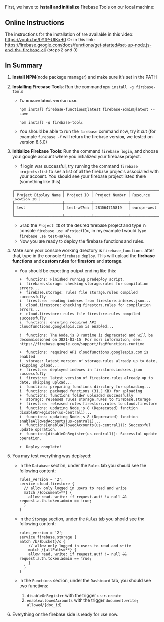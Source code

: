 First, we have to **install and initialize** Firebase Tools on our local machine:

## Online Instructions
The instructions for the installation of are available in this video:
https://youtu.be/DYfP-UIKxH0
Or in this link:
https://firebase.google.com/docs/functions/get-started#set-up-node.js-and-the-firebase-cli (steps 2 and 3)

## In Summary
1. **Install NPM**(node package manager) and make sure it's set in the PATH
2. **Installing Firebase Tools**: Run the command `npm install -g firebase-tools`
    * To ensure latest version use:

	    `npm install firebase-functions@latest firebase-admin@latest --save`

        `npm install -g firebase-tools`

    * You should be able to run the `firebase` command now, try it out (for example `firebase -V` will return the firebase version, we tested on version 8.6.0)
3. **Initialize Firebase Tools**: Run the command `firebase login`, and choose your google account where you initialized your firebase project.
    * If login was successful, try running the command `firebase projects:list` to see a list of all the firebase projects associated with your account. You should see your firebase project listed there (something like this):
    ```
    ┌──────────────────────┬────────────┬────────────────┬──────────────────────┐
    │ Project Display Name │ Project ID │ Project Number │ Resource Location ID │
    ├──────────────────────┼────────────┼────────────────┼──────────────────────┤
    │ test                 │ test-a97ea │ 281064715819   │ europe-west          │
    └──────────────────────┴────────────┴────────────────┴──────────────────────┘
    ```
    * Grab the `Project ID` of the desired firebase project and type in console `firebase use <ProjectID>`, in my example I would type `firebase use test-a97ea`.
    * Now you are ready to deploy the firebase functions and rules.
4. Make sure your console working directory is `firebase_functions`, after that, type in the console `firebase deploy`. This will upload the **firebase functions** and **custom rules** for **firestore** and **storage**.
    * You should be expecting output ending like this:
        ```
        +  functions: Finished running predeploy script.
        i  firebase.storage: checking storage.rules for compilation errors...
        +  firebase.storage: rules file storage.rules compiled successfully
        i  firestore: reading indexes from firestore.indexes.json...
        i  cloud.firestore: checking firestore.rules for compilation errors...
        +  cloud.firestore: rules file firestore.rules compiled successfully
        i  functions: ensuring required API cloudfunctions.googleapis.com is enabled...

        !  functions: The Node.js 8 runtime is deprecated and will be decommissioned on 2021-03-15. For more information, see: https://firebase.google.com/support/faq#functions-runtime

        +  functions: required API cloudfunctions.googleapis.com is enabled
        i  storage: latest version of storage.rules already up to date, skipping upload...
        +  firestore: deployed indexes in firestore.indexes.json successfully
        i  firestore: latest version of firestore.rules already up to date, skipping upload...
        i  functions: preparing functions directory for uploading...
        i  functions: packaged functions (31.1 KB) for uploading
        +  functions: functions folder uploaded successfully
        +  storage: released rules storage.rules to firebase.storage
        +  firestore: released rules firestore.rules to cloud.firestore
        i  functions: updating Node.js 8 (Deprecated) function disableOnRegister(us-central1)...
        i  functions: updating Node.js 8 (Deprecated) function enableAllowedAccounts(us-central1)...
        +  functions[enableAllowedAccounts(us-central1)]: Successful update operation.
        +  functions[disableOnRegister(us-central1)]: Successful update operation.

        +  Deploy complete!
        ```
5. You may test everything was deployed:

    * In the `Database` section, under the `Rules` tab you should see the following content:
        ```
        rules_version = '2';
        service cloud.firestore {
          // allow only logged in users to read and write
          match /{document=**} {
            allow read, write: if request.auth != null && request.auth.token.admin == true;
          }
        }
        ```
    * In the `Storage` section, under the `Rules` tab you should see the following content:
        ```
        rules_version = '2';
        service firebase.storage {
        match /b/{bucket}/o {
            // allow only logged in users to read and write
            match /{allPaths=**} {
            allow read, write: if request.auth != null && request.auth.token.admin == true;
            }
          }
        }
        ```
    * In the `Functions` section, under the `Dashboard` tab, you should see two functions:

        1. `disableOnRegister` with the trigger `user.create`
        2. `enableAllowedAccounts` with the trigger `document.write; allowed/{doc_id}`
6. Everything on the firebase side is ready for use now.